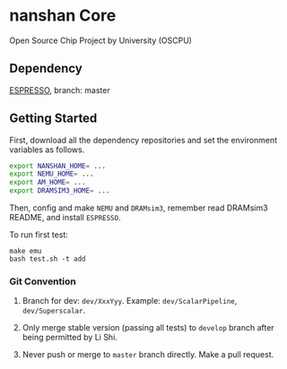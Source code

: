 # nanshan Core

Open Source Chip Project by University (OSCPU)

## Dependency

[ESPRESSO](https://github.com/classabbyamp/espresso-logic), branch: master

## Getting Started

First, download all the dependency repositories and set the environment variables as follows.

```bash
export NANSHAN_HOME= ...
export NEMU_HOME= ...
export AM_HOME= ...
export DRAMSIM3_HOME= ...
```

Then, config and make `NEMU` and `DRAMsim3`, remember read DRAMsim3 README, and install `ESPRESSO`.

To run first test:

```
make emu
bash test.sh -t add
```


### Git Convention

1. Branch for dev: `dev/XxxYyy`. Example: `dev/ScalarPipeline`, `dev/Superscalar`.

1. Only merge stable version (passing all tests) to `develop` branch after being permitted by Li Shi.

1. Never push or merge to `master` branch directly. Make a pull request.

